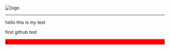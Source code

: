 ![logo](https://github.com/user-attachments/assets/e4ba6686-338d-4226-a7a9-6b10169152ef)
<hr>
hello this is my test



first github test


   <div style="border: 2px;background-color: red;">s</div>

